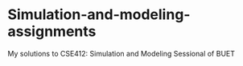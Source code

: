 # Simulation-and-modeling-assignments
My solutions to CSE412: Simulation and Modeling Sessional of BUET
